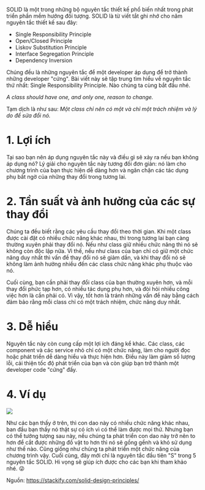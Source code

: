 SOLID là một trong những bộ nguyên tắc thiết kế phổ biến nhất trong phát triển phần mềm hướng đối tượng. SOLID là từ viết tắt ghi nhớ cho năm nguyên tắc thiết kế sau đây:
* Single Responsibility Principle
* Open/Closed Principle
* Liskov Substitution Principle
* Interface Segregation Principle
* Dependency Inversion

Chúng đều là những nguyên tắc để một developer áp dụng để trở thành những developer "cứng". Bài viết này sẽ tập trung tìm hiểu về nguyên tắc thứ nhất: Single Responsibility Principle. Nào chúng ta cùng bắt đầu nhé.

*A class should have one, and only one, reason to change.*

Tạm dịch là như sau: *Một class chỉ nên có một và chỉ một trách nhiệm và lý do để sửa đổi nó.*
# 1. Lợi ích
Tại sao bạn nên áp dụng nguyên tắc này và điều gì sẽ xảy ra nếu bạn không áp dụng nó?
Lý giải cho nguyên tắc này tương đối đơn giản: nó làm cho chương trình của bạn thực hiện dễ dàng hơn và ngăn chặn các tác dụng phụ bất ngờ của những thay đổi trong tương lai.
# 2. Tần suất và ảnh hưởng của các sự thay đổi
Chúng ta đều biết rằng các yêu cầu thay đổi theo thời gian. Khi một class được cài đặt có nhiều chức năng khác nhau, thì trong tương lai bạn càng thường xuyên phải thay đổi nó. Nếu như class giữ nhiều chức năng thì nó sẽ không còn độc lập nữa. Vì thế, nếu như class của bạn chỉ có giữ một chức năng duy nhất thì vấn đề thay đổi nó sẽ giảm dần, và khi thay đổi nó sẽ không làm ảnh hưởng nhiều đến các class chức năng khác phụ thuộc vào nó.

Cuối cùng, bạn cần phải thay đổi class của bạn thường xuyên hơn, và mỗi thay đổi phức tạp hơn, có nhiều tác dụng phụ hơn, và đòi hỏi nhiều công việc hơn là cần phải có. Vì vậy, tốt hơn là tránh những vấn đề này bằng cách đảm bảo rằng mỗi class chỉ có một trách nhiệm, chức năng duy nhất.
# 3. Dễ hiểu
Nguyên tắc này còn cung cấp một lợi ích đáng kể khác. Các class, các component và các service nhỏ chỉ có một chức năng, làm cho người đọc hoặc phát triển dễ dàng hiểu và thực hiện hơn. Điều này làm giảm số lượng lỗi, cải thiện tốc độ phát triển của bạn và còn giúp bạn trở thành một developer code "cứng" đấy.
# 4. Ví dụ
![](https://images.viblo.asia/6f1135b8-a0b7-4bfb-9951-4a090ebfcc9e.jpg)

Như các bạn thấy ở trên, thì con dao này có nhiều chức năng khác nhau, ban đầu bạn thấy  nó thật sự có ích vì có thể làm được mọi thứ. Nhưng bạn có thể tưởng tượng sau này, nếu chúng ta phát triển con dao này trở nên to hơn để cắt được những đồ vật to hơn thì nó sẽ gồng gềnh và khó sử dụng như thế nào. Cũng giống như chúng ta phát triển một chức năng của chương trình vậy.
Cuối cùng, đây mới chỉ là nguyên tắc đầu tiên "S" trong 5 nguyên tắc SOLID. Hi vọng sẽ giúp ích được cho các bạn khi tham khảo nhé. :stuck_out_tongue_winking_eye:

Nguồn: https://stackify.com/solid-design-principles/